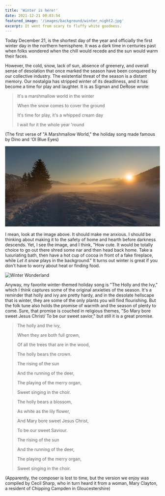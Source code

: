 ```yaml
---
title: 'Winter is here!'
date: 2021-12-21 00:03:54
featured_image: '/images/background/winter_night2.jpg'
excerpt: It went from scary to fluffy white goodness.
---
```


Today December 21, is the shortest day of the year and officially the first winter day in the northern hemisphere. It was a dark time in centuries past when folks wondered when the chill would recede and the sun would warm their faces.

However, the cold, snow, lack of sun, absence of greenery, and overall sense of desolation that once marked the season have been conquered by our collective industry. The existential threat of the season is a distant memory. Our nostalgia has stripped winter of its deadliness, and it has become a time for play and laughter. It is as Sigman and DeRose wrote:

> It's a marshmallow world in the winter
> 
> When the snow comes to cover the ground
> 
> It's time for play, it's a whipped cream day
> 
> I wait for it the whole year 'round

(The first verse of "A Marshmallow World," the holiday song made famous by Dino and 'Ol Blue Eyes)

![](/images/blog_images/2021-12-21-snowy_day.jpg)

I mean, look at the image above. It should make me anxious. I should be thinking about making it to the safety of home and hearth before darkness descends. Yet, I see the image, and I think, "How cute. It would be totally choice to go out there shred some nar and then head back home. Take a luxuriating bath, then have a hot cup of cocoa in front of a fake fireplace, while *Let it snow* plays in the background."  It turns out winter is great if you don't have to worry about heat or finding food.  

![Winter Wonderland](https://www.flickr.com/photos/digo-photographie/51762033460/)

Anyway, my favorite winter-themed holiday song is "The Holly and the Ivy," which I think captures some of the original anxieties of the season. It's a reminder that holly and ivy are pretty hardy, and in the desolate hellscape that is winter, they are some of the only plants you will find flourishing. But the folk tune also holds the promise of warmth and the season of plenty to come. Sure, that promise is couched in religious themes, "So  Mary bore sweet Jesus Christ/ To be our sweet savior," but still it is a great promise.

> The holly and the ivy,
> 
> When they are both full grown,
> 
> Of all the trees that are in the wood,
> 
> The holly bears the crown.
> 
> The rising of the sun
> 
> And the running of the deer,
> 
> The playing of the merry organ,
> 
> Sweet singing in the choir.

> The holly bears a blossom,
> 
> As white as the lily flower,
> 
> And Mary bore sweet Jesus Christ,
> 
> To be our sweet Saviour.
> 
> The rising of the sun
> 
> And the running of the deer,
> 
> The playing of the merry organ,
> 
> Sweet singing in the choir.

(Apparently, the composer is lost to time, but the version we enjoy was compiled by Cecil Sharp, who in turn heard it from a woman, Mary Clayton, a resident of Chipping Campden in  Gloucestershire)
